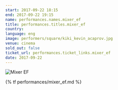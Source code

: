 ```yaml
---
start: 2017-09-22 18:15
end: 2017-09-22 19:15
name: performances.names.mixer_ef
title: performances.titles.mixer_ef
country: 
language: eng
image: performers/square/kiki_kevin_acaprov.jpg
venue: cinema
sold_out: false
ticket_url: performances.ticket_links.mixer_ef
date: 2017-09-22
---
```


<picture>
    <source media="(min-width: 1200px)" srcset="{% asset performers/wide/kiki_kevin_acaprov.jpg @path %}">
    <source media="(min-width: 768px)" srcset="{% asset performers/wide/kiki_kevin_acaprov.jpg @path %}">
    <img src="{% asset performers/square/kiki_kevin_acaprov.jpg @path %}" alt="Mixer EF">
</picture>

{% tf performances/mixer_ef.md %}
